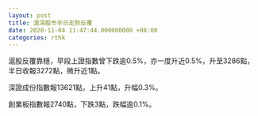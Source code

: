 ```yaml
---
layout: post
title: 滬深股市半日走勢反覆　
date: 2020-11-04 11:47:44.000000000 +08:00
categories: rthk
---
```


滬股反覆靠穩，早段上證指數曾下跌逾0.5%，亦一度升近0.5%，升至3286點，半日收報3272點，微升近1點。

深證成份指數報13621點，上升41點，升幅0.3%。

創業板指數報2740點，下跌3點，跌幅逾0.1%。
